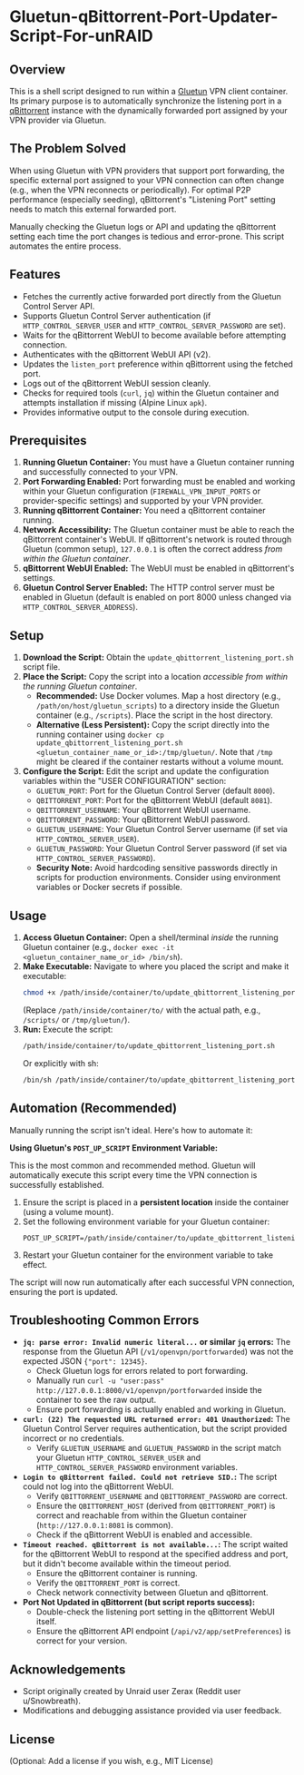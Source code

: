 # Gluetun-qBittorrent-Port-Updater-Script-For-unRAID

## Overview

This is a shell script designed to run within a [Gluetun](https://github.com/qdm12/gluetun) VPN client container. Its primary purpose is to automatically synchronize the listening port in a [qBittorrent](https://www.qbittorrent.org/) instance with the dynamically forwarded port assigned by your VPN provider via Gluetun.

## The Problem Solved

When using Gluetun with VPN providers that support port forwarding, the specific external port assigned to your VPN connection can often change (e.g., when the VPN reconnects or periodically). For optimal P2P performance (especially seeding), qBittorrent's "Listening Port" setting needs to match this external forwarded port.

Manually checking the Gluetun logs or API and updating the qBittorrent setting each time the port changes is tedious and error-prone. This script automates the entire process.

## Features

*   Fetches the currently active forwarded port directly from the Gluetun Control Server API.
*   Supports Gluetun Control Server authentication (if `HTTP_CONTROL_SERVER_USER` and `HTTP_CONTROL_SERVER_PASSWORD` are set).
*   Waits for the qBittorrent WebUI to become available before attempting connection.
*   Authenticates with the qBittorrent WebUI API (v2).
*   Updates the `listen_port` preference within qBittorrent using the fetched port.
*   Logs out of the qBittorrent WebUI session cleanly.
*   Checks for required tools (`curl`, `jq`) within the Gluetun container and attempts installation if missing (Alpine Linux `apk`).
*   Provides informative output to the console during execution.

## Prerequisites

1.  **Running Gluetun Container:** You must have a Gluetun container running and successfully connected to your VPN.
2.  **Port Forwarding Enabled:** Port forwarding must be enabled and working within your Gluetun configuration (`FIREWALL_VPN_INPUT_PORTS` or provider-specific settings) and supported by your VPN provider.
3.  **Running qBittorrent Container:** You need a qBittorrent container running.
4.  **Network Accessibility:** The Gluetun container must be able to reach the qBittorrent container's WebUI. If qBittorrent's network is routed through Gluetun (common setup), `127.0.0.1` is often the correct address *from within the Gluetun container*.
5.  **qBittorrent WebUI Enabled:** The WebUI must be enabled in qBittorrent's settings.
6.  **Gluetun Control Server Enabled:** The HTTP control server must be enabled in Gluetun (default is enabled on port 8000 unless changed via `HTTP_CONTROL_SERVER_ADDRESS`).

## Setup

1.  **Download the Script:** Obtain the `update_qbittorrent_listening_port.sh` script file.
2.  **Place the Script:** Copy the script into a location *accessible from within the running Gluetun container*.
    *   **Recommended:** Use Docker volumes. Map a host directory (e.g., `/path/on/host/gluetun_scripts`) to a directory inside the Gluetun container (e.g., `/scripts`). Place the script in the host directory.
    *   **Alternative (Less Persistent):** Copy the script directly into the running container using `docker cp update_qbittorrent_listening_port.sh <gluetun_container_name_or_id>:/tmp/gluetun/`. Note that `/tmp` might be cleared if the container restarts without a volume mount.
3.  **Configure the Script:** Edit the script and update the configuration variables within the "USER CONFIGURATION" section:
    *   `GLUETUN_PORT`: Port for the Gluetun Control Server (default `8000`).
    *   `QBITTORRENT_PORT`: Port for the qBittorrent WebUI (default `8081`).
    *   `QBITTORRENT_USERNAME`: Your qBittorrent WebUI username.
    *   `QBITTORRENT_PASSWORD`: Your qBittorrent WebUI password.
    *   `GLUETUN_USERNAME`: Your Gluetun Control Server username (if set via `HTTP_CONTROL_SERVER_USER`).
    *   `GLUETUN_PASSWORD`: Your Gluetun Control Server password (if set via `HTTP_CONTROL_SERVER_PASSWORD`).
    *   **Security Note:** Avoid hardcoding sensitive passwords directly in scripts for production environments. Consider using environment variables or Docker secrets if possible.

## Usage

1.  **Access Gluetun Container:** Open a shell/terminal *inside* the running Gluetun container (e.g., `docker exec -it <gluetun_container_name_or_id> /bin/sh`).
2.  **Make Executable:** Navigate to where you placed the script and make it executable:
    ```sh
    chmod +x /path/inside/container/to/update_qbittorrent_listening_port.sh
    ```
    (Replace `/path/inside/container/to/` with the actual path, e.g., `/scripts/` or `/tmp/gluetun/`).
3.  **Run:** Execute the script:
    ```sh
    /path/inside/container/to/update_qbittorrent_listening_port.sh
    ```
    Or explicitly with sh:
    ```sh
    /bin/sh /path/inside/container/to/update_qbittorrent_listening_port.sh
    ```

## Automation (Recommended)

Manually running the script isn't ideal. Here's how to automate it:

**Using Gluetun's `POST_UP_SCRIPT` Environment Variable:**

This is the most common and recommended method. Gluetun will automatically execute this script every time the VPN connection is successfully established.

1.  Ensure the script is placed in a **persistent location** inside the container (using a volume mount).
2.  Set the following environment variable for your Gluetun container:
    ```
    POST_UP_SCRIPT=/path/inside/container/to/update_qbittorrent_listening_port.sh
    ```
3.  Restart your Gluetun container for the environment variable to take effect.

The script will now run automatically after each successful VPN connection, ensuring the port is updated.

## Troubleshooting Common Errors

*   **`jq: parse error: Invalid numeric literal...` or similar `jq` errors:** The response from the Gluetun API (`/v1/openvpn/portforwarded`) was not the expected JSON `{"port": 12345}`.
    *   Check Gluetun logs for errors related to port forwarding.
    *   Manually run `curl -u "user:pass" http://127.0.0.1:8000/v1/openvpn/portforwarded` inside the container to see the raw output.
    *   Ensure port forwarding is actually enabled and working in Gluetun.
*   **`curl: (22) The requested URL returned error: 401 Unauthorized`:** The Gluetun Control Server requires authentication, but the script provided incorrect or no credentials.
    *   Verify `GLUETUN_USERNAME` and `GLUETUN_PASSWORD` in the script match your Gluetun `HTTP_CONTROL_SERVER_USER` and `HTTP_CONTROL_SERVER_PASSWORD` environment variables.
*   **`Login to qBittorrent failed. Could not retrieve SID.`:** The script could not log into the qBittorrent WebUI.
    *   Verify `QBITTORRENT_USERNAME` and `QBITTORRENT_PASSWORD` are correct.
    *   Ensure the `QBITTORRENT_HOST` (derived from `QBITTORRENT_PORT`) is correct and reachable from within the Gluetun container (`http://127.0.0.1:8081` is common).
    *   Check if the qBittorrent WebUI is enabled and accessible.
*   **`Timeout reached. qBittorrent is not available...`:** The script waited for the qBittorrent WebUI to respond at the specified address and port, but it didn't become available within the timeout period.
    *   Ensure the qBittorrent container is running.
    *   Verify the `QBITTORRENT_PORT` is correct.
    *   Check network connectivity between Gluetun and qBittorrent.
*   **Port Not Updated in qBittorrent (but script reports success):**
    *   Double-check the listening port setting in the qBittorrent WebUI itself.
    *   Ensure the qBittorrent API endpoint (`/api/v2/app/setPreferences`) is correct for your version.

## Acknowledgements

*   Script originally created by Unraid user Zerax (Reddit user u/Snowbreath).
*   Modifications and debugging assistance provided via user feedback.

## License

(Optional: Add a license if you wish, e.g., MIT License)
